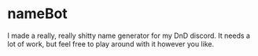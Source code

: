 # nameBot

I made a really, really shitty name generator for my DnD discord. It needs a lot of work, but feel free to play around with it however you like.

